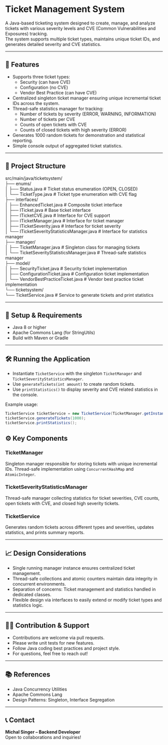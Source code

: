 # Ticket Management System

A Java-based ticketing system designed to create, manage, and analyze tickets with various severity levels and CVE (Common Vulnerabilities and Exposures) tracking.  
The system supports multiple ticket types, maintains unique ticket IDs, and generates detailed severity and CVE statistics.

---

## 🚀 Features

- Supports three ticket types:
    - Security (can have CVE)
    - Configuration (no CVE)
    - Vendor Best Practice (can have CVE)
- Centralized singleton ticket manager ensuring unique incremental ticket IDs across the system.
- Thread-safe statistics manager for tracking:
    - Number of tickets by severity (ERROR, WARNING, INFORMATION)
    - Number of tickets per CVE
    - Counts of open tickets with CVE
    - Counts of closed tickets with high severity (ERROR)
- Generates 1000 random tickets for demonstration and statistical reporting.
- Simple console output of aggregated ticket statistics.

---

## 📁 Project Structure

src/main/java/ticketsystem/  
├── enums/  
│   ├── Status.java               # Ticket status enumeration (OPEN, CLOSED)  
│   └── TicketType.java           # Ticket type enumeration with CVE flag  
├── interfaces/  
│   ├── EnhancedTicket.java       # Composite ticket interface  
│   ├── ITicket.java              # Base ticket interface  
│   ├── ITicketCVE.java           # Interface for CVE support  
│   ├── ITicketManager.java       # Interface for ticket manager  
│   ├── ITicketSeverity.java      # Interface for ticket severity  
│   └── ITicketSeverityStatisticsManager.java  # Interface for statistics manager  
├── manager/  
│   ├── TicketManager.java        # Singleton class for managing tickets  
│   └── TicketSeverityStatisticsManager.java    # Thread-safe statistics manager  
├── model/  
│   ├── SecurityTicket.java       # Security ticket implementation  
│   ├── ConfigurationTicket.java  # Configuration ticket implementation  
│   └── VendorBestPracticeTicket.java  # Vendor best practice ticket implementation  
└── ticketsystem/  
└── TicketService.java        # Service to generate tickets and print statistics

---

## 🔧 Setup & Requirements

- Java 8 or higher
- Apache Commons Lang (for StringUtils)
- Build with Maven or Gradle

---

## 🛠 Running the Application

- Instantiate `TicketService` with the singleton `TicketManager` and `TicketSeverityStatisticsManager`.
- Use `generateTickets(int amount)` to create random tickets.
- Use `printStatistics()` to display severity and CVE related statistics in the console.

Example usage:

```java
TicketService ticketService = new TicketService(TicketManager.getInstance(), new TicketSeverityStatisticsManager());
ticketService.generateTickets(1000);
ticketService.printStatistics();
```


## ⚙️ Key Components

### TicketManager  
Singleton manager responsible for storing tickets with unique incremental IDs. Thread-safe implementation using `ConcurrentHashMap` and `AtomicInteger`.

### TicketSeverityStatisticsManager  
Thread-safe manager collecting statistics for ticket severities, CVE counts, open tickets with CVE, and closed high severity tickets.

### TicketService  
Generates random tickets across different types and severities, updates statistics, and prints summary reports.

---

## 📈 Design Considerations

- Single running manager instance ensures centralized ticket management.  
- Thread-safe collections and atomic counters maintain data integrity in concurrent environments.  
- Separation of concerns: Ticket management and statistics handled in dedicated classes.  
- Flexible design via interfaces to easily extend or modify ticket types and statistics logic.

---

## 🙋‍♀️ Contribution & Support

- Contributions are welcome via pull requests.  
- Please write unit tests for new features.  
- Follow Java coding best practices and project style.  
- For questions, feel free to reach out!

---

## 📚 References

- Java Concurrency Utilities  
- Apache Commons Lang  
- Design Patterns: Singleton, Interface Segregation

---

## 📞 Contact

**Michal Singer – Backend Developer**  
Open to collaborations and inquiries!
